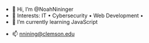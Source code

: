 - 👋 Hi, I’m @NoahNininger
- 👀 Interests: IT • Cybersecurity • Web Development • 
- 🌱 I’m currently learning JavaScript
<!---
- 💞️ I’m looking to collaborate on projects to help my understanding of programming 
--->
- 📫 nnining@clemson.edu

<!--
NoahNininger/NoahNininger is a ✨ special ✨ repository because its `README.md` (this file) appears on your GitHub profile.
You can click the Preview link to take a look at your changes.
--->

